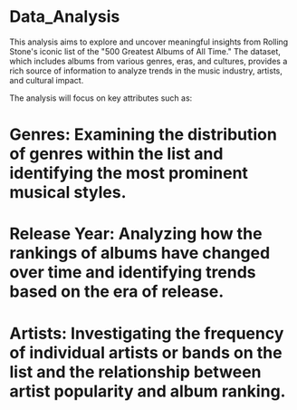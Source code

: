 # Data_Analysis

This analysis aims to explore and uncover meaningful insights from Rolling Stone's iconic list of the "500 Greatest Albums of All Time." The dataset, which includes albums from various genres, eras, and cultures, provides a rich source of information to analyze trends in the music industry, artists, and cultural impact.

The analysis will focus on key attributes such as:

# Genres: Examining the distribution of genres within the list and identifying the most prominent musical styles.
# Release Year: Analyzing how the rankings of albums have changed over time and identifying trends based on the era of release.
# Artists: Investigating the frequency of individual artists or bands on the list and the relationship between artist popularity and album ranking.
